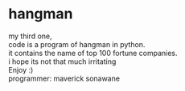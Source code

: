 # hangman
my third one, <br> code is a program of hangman in python. <br> it contains the name of top 100 fortune companies.  <br>
i hope its not that much irritating <br>
Enjoy :)<br>
programmer: maverick sonawane <br>

